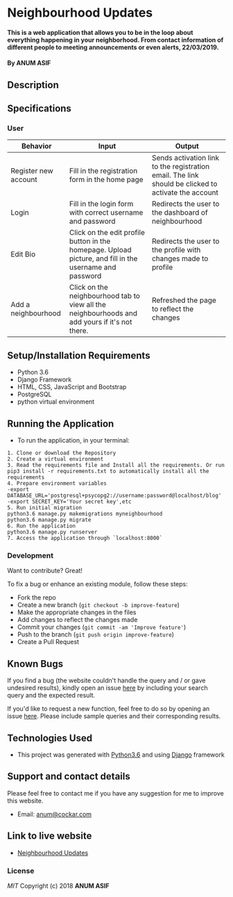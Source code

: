 # Neighbourhood Updates
#### This is a web application that allows you to be in the loop about everything happening in your neighborhood. From contact information of different people to meeting announcements or even alerts, 22/03/2019.
#### By **ANUM ASIF**
## Description

## Specifications
### User
| Behavior            | Input                         | Output                        | 
| ------------------- | ----------------------------- | ----------------------------- |
| Register new account | Fill in the registration form in the home page | Sends activation link to the registration email. The link should be clicked to activate the account |
| Login | Fill in the login form with correct username and password | Redirects the user to the dashboard of neighbourhood |
| Edit Bio | Click on the edit profile button in the homepage. Upload picture, and fill in the username and password | Redirects the user to the profile with changes made to profile |
| Add a neighbourhood | Click on the neighbourhood tab to view all the neighbourhoods and add yours if it's not there. | Refreshed the page to reflect the changes |

## Setup/Installation Requirements
- Python 3.6
- Django Framework
- HTML, CSS, JavaScript and Bootstrap
- PostgreSQL
- python virtual environment
## Running the Application
   * To run the application, in your terminal:

    1. Clone or download the Repository
    2. Create a virtual environment
    3. Read the requirements file and Install all the requirements. Or run pip3 install -r requirements.txt to automatically install all the requirements
    4. Prepare environment variables
    -export DATABASE_URL='postgresql+psycopg2://username:password@localhost/blog'
    -export SECRET_KEY='Your secret key',etc
    5. Run initial migration
    python3.6 manage.py makemigrations myneighbourhood
    python3.6 manage.py migrate
    6. Run the application
    python3.6 manage.py runserver
    7. Access the application through `localhost:8000`
### Development
Want to contribute? Great!

To fix a bug or enhance an existing module, follow these steps:

- Fork the repo
- Create a new branch (`git checkout -b improve-feature`)
- Make the appropriate changes in the files
- Add changes to reflect the changes made
- Commit your changes (`git commit -am 'Improve feature'`)
- Push to the branch (`git push origin improve-feature`)
- Create a Pull Request 
## Known Bugs
If you find a bug (the website couldn't handle the query and / or gave undesired results), kindly open an issue [here](https://github.com/AnumAsif/neighbourhood-updates/issues/new) by including your search query and the expected result.

If you'd like to request a new function, feel free to do so by opening an issue [here](https://github.com/AnumAsif/neighbourhood-updates/issues/new). Please include sample queries and their corresponding results.
## Technologies Used
- This project was generated with [Python3.6](https://devdocs.io/python~3.6/) and using [Django](https://docs.djangoproject.com/en/2.1/) framework
## Support and contact details
Please feel free to contact me if you have any suggestion for me to improve this website.
- Email: anum@cockar.com
## Link to live website
- [Neighbourhood Updates](https://neighbourhood-updates.herokuapp.com/)
### License
*MIT*
Copyright (c) 2018 **ANUM ASIF**
